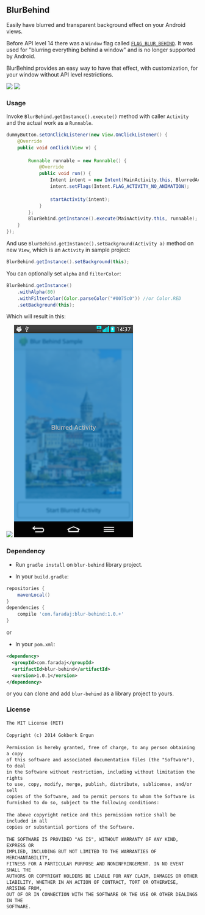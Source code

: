 ## BlurBehind

Easily have blurred and transparent background effect on your Android views.

Before API level 14 there was a `Window` flag called [`FLAG_BLUR_BEHIND`][1].
It was used for "blurring everything behind a window" and is no longer supported by Android.

BlurBehind provides an easy way to have that effect, with customization, for your window without API level restrictions.

![](images/blur-behind-before.png)
![](images/blur-behind-after.png)

### Usage

Invoke `BlurBehind.getInstance().execute()` method with caller `Activity` and the actual work as a `Runnable`.

```java
dummyButton.setOnClickListener(new View.OnClickListener() {
	@Override
	public void onClick(View v) {

		Runnable runnable = new Runnable() {
			@Override
			public void run() {
				Intent intent = new Intent(MainActivity.this, BlurredActivity.class);
				intent.setFlags(Intent.FLAG_ACTIVITY_NO_ANIMATION);

				startActivity(intent);
			}
		};
		BlurBehind.getInstance().execute(MainActivity.this, runnable);
	}
});
```

And use `BlurBehind.getInstance().setBackground(Activity a)` method on new `View`, which is an `Activity` in sample project:

```java
BlurBehind.getInstance().setBackground(this);
```

You can optionally set `alpha` and `filterColor`:

```java
BlurBehind.getInstance()
    .withAlpha(80)
    .withFilterColor(Color.parseColor("#0075c0")) //or Color.RED
    .setBackground(this);
```
Which will result in this:

![](images/blur-behind-before.png)
![](images/blur-behind-after-alpha-color.png)

### Dependency

- Run `gradle install` on `blur-behind` library project.

- In your `build.gradle`:
```groovy
repositories {
    mavenLocal()
}
dependencies {
    compile 'com.faradaj:blur-behind:1.0.+'
}
```

or

- In your `pom.xml`:
```xml
<dependency>
  <groupId>com.faradaj</groupId>
  <artifactId>blur-behind</artifactId>
  <version>1.0.1</version>
</dependency>
```

or you can clone and add `blur-behind` as a library project to yours.

### License

    The MIT License (MIT)
    
    Copyright (c) 2014 Gokberk Ergun
    
    Permission is hereby granted, free of charge, to any person obtaining a copy
    of this software and associated documentation files (the "Software"), to deal
    in the Software without restriction, including without limitation the rights
    to use, copy, modify, merge, publish, distribute, sublicense, and/or sell
    copies of the Software, and to permit persons to whom the Software is
    furnished to do so, subject to the following conditions:
    
    The above copyright notice and this permission notice shall be included in all
    copies or substantial portions of the Software.
    
    THE SOFTWARE IS PROVIDED "AS IS", WITHOUT WARRANTY OF ANY KIND, EXPRESS OR
    IMPLIED, INCLUDING BUT NOT LIMITED TO THE WARRANTIES OF MERCHANTABILITY,
    FITNESS FOR A PARTICULAR PURPOSE AND NONINFRINGEMENT. IN NO EVENT SHALL THE
    AUTHORS OR COPYRIGHT HOLDERS BE LIABLE FOR ANY CLAIM, DAMAGES OR OTHER
    LIABILITY, WHETHER IN AN ACTION OF CONTRACT, TORT OR OTHERWISE, ARISING FROM,
    OUT OF OR IN CONNECTION WITH THE SOFTWARE OR THE USE OR OTHER DEALINGS IN THE
    SOFTWARE.
    
    
  [1]: http://developer.android.com/reference/android/view/WindowManager.LayoutParams.html#FLAG_BLUR_BEHIND
